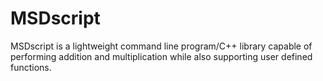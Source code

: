 # MSDscript
MSDscript is a lightweight command line program/C++ library capable of performing addition and multiplication while also supporting user defined functions.
